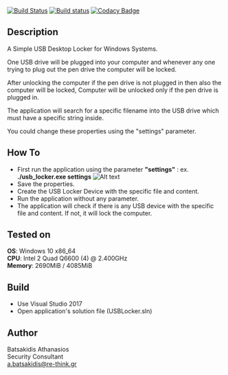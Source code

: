 [![Build Status](https://travis-ci.org/abatsakidis/usb_locker.svg?branch=master)](https://travis-ci.org/abatsakidis/usb_locker)
[![Build status](https://ci.appveyor.com/api/projects/status/6hg1u44n4g53mhgc?svg=true)](https://ci.appveyor.com/project/abatsakidis/usb-locker)
[![Codacy Badge](https://app.codacy.com/project/badge/Grade/b041bdff7e43446598d8c18c8a34bd3d)](https://www.codacy.com/gh/abatsakidis/USB-Locker/dashboard?utm_source=github.com&amp;utm_medium=referral&amp;utm_content=abatsakidis/USB-Locker&amp;utm_campaign=Badge_Grade)

## Description ##

A Simple USB Desktop Locker for Windows Systems.

One USB drive will be plugged into your computer and whenever any one trying to plug out the pen drive the computer will 
be locked. 

After unlocking the computer if the pen drive is not plugged in then also the computer will be locked, Computer will be 
unlocked only if the pen drive is plugged in.

The application will search for a specific filename into the USB drive which must have a specific string inside. 

You could change these properties using the "settings" parameter.

## How To ##

* First run the application using the parameter **"settings"** : ex. **./usb_locker.exe settings**
![Alt text](/screenshots/settings.jpg?raw=true "USB Locker Settings")
* Save the properties.
* Create the USB Locker Device with the specific file and content.
* Run the application without any parameter.
* The application will check if there is any USB device with the specific file and content. If not, it will lock the computer.

## Tested on ##

**OS**: Windows 10 x86_64 <br>
**CPU**: Intel 2 Quad Q6600 (4) @ 2.400GHz <br>
**Memory**: 2690MiB / 4085MiB <br>

## Build ##

* Use Visual Studio 2017<br>
* Open application's solution file (USBLocker.sln)<br>

## Author ##

Batsakidis Athanasios<br>
Security Consultant<br>
a.batsakidis@re-think.gr
